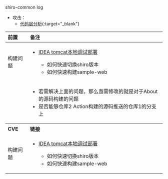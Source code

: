 

shiro-common log


- 攻击：
  - [代码层分析](https://bin4xin.sentrylab.cn/about/ShiroDeser/#1x01shiro%E4%BB%A3%E7%A0%81%E5%B1%82%E5%88%86%E6%9E%90){:target="_blank"}


<table class="table">
<thead>
<tr>
<th align="left">前置</th>
<th align="left">备注</th>
</tr>
</thead>
<tbody>
<tr>
<td align="left">构建问题</td>
<td align="left"><ul dir="auto"><li><a href="https://bin4xin.sentrylab.cn/about/Research-on-Webshell-Attack-of-Shiro-Framework-Based-on-Memory/#-0x01idea-tomcat%E8%B0%83%E8%AF%95%E9%83%A8%E7%BD%B2">IDEA tomcat本地调试部署</a></li><ul><li>如何快速切换shiro版本</li><li>如何快速构建sample-web</li></ul></ul></td>
</tr>
<tr>
<td align="left"></td>
<td align="left"><ul dir="auto"><li>若需解决上面的问题，那么亟需修改的就是对于About的源码构建的问题</li><li>是否能够仓库2 Action构建的源码推送的仓库1的分支上</li></ul></td>
</tr>
<tr>
<th align="left">CVE</th>
<th align="left">链接</th>
</tr>
<tr>
<td align="left">构建问题</td>
<td align="left"><ul dir="auto"><li><a href="https://bin4xin.sentrylab.cn/about/Research-on-Webshell-Attack-of-Shiro-Framework-Based-on-Memory/#-0x01idea-tomcat%E8%B0%83%E8%AF%95%E9%83%A8%E7%BD%B2">IDEA tomcat本地调试部署</a></li><ul><li>如何快速切换shiro版本</li><li>如何快速构建sample-web</li></ul></ul></td>
</tr>
</tbody>
</table>